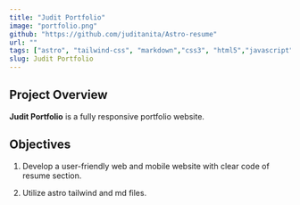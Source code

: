 ```yaml
---
title: "Judit Portfolio"
image: "portfolio.png"
github: "https://github.com/juditanita/Astro-resume"
url: ""
tags: ["astro", "tailwind-css", "markdown","css3", "html5","javascript"]
slug: Judit Portfolio
---
```


## Project Overview

__Judit Portfolio__ is a fully responsive portfolio website.


## Objectives

   1. Develop a user-friendly web and mobile website with clear code of resume section.   

   2. Utilize astro tailwind and md files.  
   
